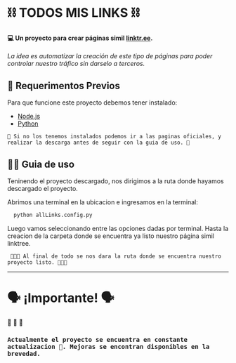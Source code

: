 # ⛓️ TODOS MIS LINKS ⛓️
#### 💻 Un proyecto para crear páginas simil [linktr.ee](https://linktr.ee/ "linktree").

_La idea es automatizar la creación de este tipo de páginas para poder controlar nuestro tráfico sin darselo a terceros._



## 🛑 Requerimentos Previos 

Para que funcione este proyecto debemos tener instalado:

- [Node.js](https://nodejs.org/)
- [Python](https://www.python.org/downloads/)

`🛑 Si no los tenemos instalados podemos ir a las paginas oficiales, y realizar la descarga antes de seguir con la guia de uso. 🛑`

## ✍🏻 Guia de uso 

Teninendo el proyecto descargado, nos dirigimos a la ruta donde hayamos descargado el proyecto.  

Abrimos una terminal en la ubicacion e ingresamos en la terminal: 

```bash
  python allLinks.config.py
```

Luego vamos seleccionando entre las opciones dadas por terminal. Hasta la creacion de la carpeta donde se encuentra ya listo nuestro página simil linktree.

` 🚀🚀🚀 Al final de todo se nos dara la ruta donde se encuentra nuestro proyecto listo. 🚀🚀🚀`

<hr>

#  🗣 ¡Importante! 🗣
📜 📜 📜
### `Actualmente el proyecto se encuentra en constante actualizacion 🛑. Mejoras se encontran disponibles en la brevedad.`

